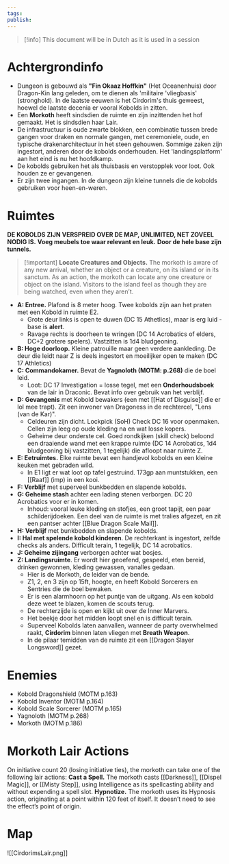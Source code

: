 ```yaml
---
tags: 
publish:
---
```

> [!info]
> This document will be in Dutch as it is used in a session
# Achtergrondinfo
- Dungeon is gebouwd als **"Fin Okaaz Hoffkin"** (Het Oceanenhuis) door Dragon-Kin lang geleden, om te dienen als 'militaire 'vliegbasis' (stronghold). In de laatste eeuwen is het Cirdorim's thuis geweest, hoewel de laatste decenia er vooral Kobolds in zitten.
- Een **Morkoth** heeft sindsdien de ruimte en zijn inzittenden het hof gemaakt. Het is sindsdien haar Lair.
- De infrastructuur is oude zwarte blokken, een combinatie tussen brede gangen voor draken en normale gangen, met ceremoniele, oude, en typische drakenarchitectuur in het steen gehouwen. Sommige zaken zijn ingestort, anderen door de kobolds onderhouden. Het 'landingsplatform' aan het eind is nu het hoofdkamp.
- De kobolds gebruiken het als thuisbasis en verstopplek voor loot. Ook houden ze er gevangenen.
- Er zijn twee ingangen. In de dungeon zijn kleine tunnels die de kobolds gebruiken voor heen-en-weren.
# Ruimtes
**DE KOBOLDS ZIJN VERSPREID OVER DE MAP, UNLIMITED, NET ZOVEEL NODIG IS.**
**Voeg meubels toe waar relevant en leuk.**
**Door de hele base zijn tunnels.**

> [!important] **Locate Creatures and Objects.** The morkoth is aware of any new arrival, whether an object or a creature, on its island or in its sanctum. As an action, the morkoth can locate any one creature or object on the island. Visitors to the island feel as though they are being watched, even when they aren’t.

- **A: Entree.** Plafond is 8 meter hoog. Twee kobolds zijn aan het praten met een Kobold in ruimte E2.
	- Grote deur links is open te duwen (DC 15 Athetlics), maar is erg luid - base is **alert**.
	- Ravage rechts is doorheen te wringen (DC 14 Acrobatics of elders, DC+2 grotere spelers). Vastzitten is 1d4 bludgeoning.
- **B: Hoge doorloop.** Kleine patrouille maar geen verdere aankleding. De deur die leidt naar Z is deels ingestort en moeilijker open te maken (DC 17 Athletics)
- **C: Commandokamer.** Bevat de **Yagnoloth (MOTM: p.268)** die de boel leid.
	- Loot: DC 17 Investigation = losse tegel, met een **Onderhoudsboek** van de lair in Draconic. Bevat info over gebruik van het verblijf.
- **D: Gevangenis** met Kobold bewakers (een met [[Hat of Disguise]] die er lol mee trapt). Zit een inwoner van Dragoness in de rechtercel, "Lens (van de Kar)". 
	- Celdeuren zijn dicht. Lockpick (SoH) Check DC 16 voor openmaken. Cellen zijn leeg op oude kleding na en wat losse kopers.
	- Geheime deur onderste cel. Goed rondkijken (skill check) beloond een draaiende wand met een krappe ruimte (DC 14 Acrobatics, 1d4 bludgeoning bij vastzitten, 1 tegelijk) die afloopt naar ruimte Z.
- **E: Eetruimtes.** Elke ruimte bevat een handjevol kobolds en een kleine keuken met gebraden wild. 
	- In E1 ligt er wat loot op tafel gestruind. 173gp aan muntstukken, een [[Raaf]] (imp) in een kooi.
- **F: Verblijf** met superveel bunkbedden en slapende kobolds.
- **G: Geheime stash** achter een lading stenen verborgen. DC 20 Acrobatics voor er in komen.
	- Inhoud: vooral leuke kleding en stofjes, een groot tapijt, een paar schilderijdoeken. Een deel van de ruimte is met tralies afgezet, en zit een pantser achter [[Blue Dragon Scale Mail]].
- **H: Verblijf** met bunkbedden en slapende kobolds.
- **I: Hal met spelende kobold kinderen**. De rechterkant is ingestort, zelfde checks als anders. Difficult terain, 1 tegelijk, DC 14 acrobatics.
- **J: Geheime zijingang** verborgen achter wat bosjes.
- **Z: Landingsruimte**. Er wordt hier geoefend, gespeeld, eten bereid, drinken gewonnen, kleding gewassen, vanalles gedaan.
	- Hier is de Morkoth, de leider van de bende.
	- Z1, 2, en 3 zijn op 15ft, hoogte, en heeft Kobold Sorcerers en Sentries die de boel bewaken.
	- Er is een alarmhoorn op het puntje van de uitgang. Als een kobold deze weet te blazen, komen de scouts terug.
	- De rechterzijde is open en kijkt uit over de Inner Marvers.
	- Het beekje door het midden loopt snel en is difficult terain.
	- Superveel Kobolds laten aanvallen, wanneer de party overwhelmed raakt, **Cirdorim** binnen laten vliegen met **Breath Weapon**.
	- In de pilaar temidden van de ruimte zit een [[Dragon Slayer Longsword]] gezet.
# Enemies
- Kobold Dragonshield (MOTM p.163)
- Kobold Inventor (MOTM p.164)
- Kobold Scale Sorcerer (MOTM p.165)
- Yagnoloth (MOTM p.268)
- Morkoth (MOTM p.186)
# Morkoth Lair Actions
On initiative count 20 (losing initiative ties), the morkoth can take one of the following lair actions:
**Cast a Spell.** The morkoth casts [[Darkness]], [[Dispel Magic]], or [[Misty Step]], using Intelligence as its spellcasting ability and without expending a spell slot.
**Hypnotize.** The morkoth uses its Hypnosis action, originating at a point within 120 feet of itself. It doesn’t need to see the effect’s point of origin.
# Map
![[CirdorimsLair.png]]